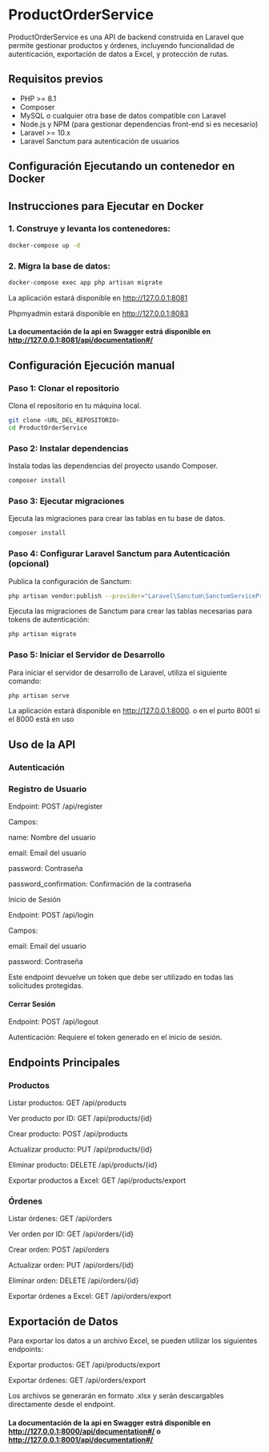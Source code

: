 # ProductOrderService

ProductOrderService es una API de backend construida en Laravel que permite gestionar productos y órdenes, incluyendo funcionalidad de autenticación, exportación de datos a Excel, y protección de rutas.

## Requisitos previos

-   PHP >= 8.1
-   Composer
-   MySQL o cualquier otra base de datos compatible con Laravel
-   Node.js y NPM (para gestionar dependencias front-end si es necesario)
-   Laravel >= 10.x
-   Laravel Sanctum para autenticación de usuarios

## Configuración Ejecutando un contenedor en Docker

## Instrucciones para Ejecutar en Docker

### 1. Construye y levanta los contenedores:

```bash
docker-compose up -d
```

### 2. Migra la base de datos:

```bash
docker-compose exec app php artisan migrate
```

La aplicación estará disponible en http://127.0.0.1:8081

Phpmyadmin estará disponible en http://127.0.0.1:8083

#### La documentación de la api en Swagger estrá disponible en http://127.0.0.1:8081/api/documentation#/

## Configuración Ejecución manual

### Paso 1: Clonar el repositorio

Clona el repositorio en tu máquina local.

```bash
git clone <URL_DEL_REPOSITORIO>
cd ProductOrderService
```

### Paso 2: Instalar dependencias

Instala todas las dependencias del proyecto usando Composer.

```bash
composer install
```

### Paso 3: Ejecutar migraciones

Ejecuta las migraciones para crear las tablas en tu base de datos.

```bash
composer install
```

### Paso 4: Configurar Laravel Sanctum para Autenticación (opcional)

Publica la configuración de Sanctum:

```bash
php artisan vendor:publish --provider="Laravel\Sanctum\SanctumServiceProvider"
```

Ejecuta las migraciones de Sanctum para crear las tablas necesarias para tokens de autenticación:

```bash
php artisan migrate
```

### Paso 5: Iniciar el Servidor de Desarrollo

Para iniciar el servidor de desarrollo de Laravel, utiliza el siguiente comando:

```bash
php artisan serve
```

La aplicación estará disponible en http://127.0.0.1:8000. o en el purto 8001 si el 8000 está en uso

## Uso de la API

### Autenticación

### Registro de Usuario

Endpoint: POST /api/register

Campos:

name: Nombre del usuario

email: Email del usuario

password: Contraseña

password_confirmation: Confirmación de la contraseña

Inicio de Sesión

Endpoint: POST /api/login

Campos:

email: Email del usuario

password: Contraseña

Este endpoint devuelve un token que debe ser utilizado en todas las solicitudes protegidas.

#### Cerrar Sesión

Endpoint: POST /api/logout

Autenticación: Requiere el token generado en el inicio de sesión.

## Endpoints Principales

### Productos

Listar productos: GET /api/products

Ver producto por ID: GET /api/products/{id}

Crear producto: POST /api/products

Actualizar producto: PUT /api/products/{id}

Eliminar producto: DELETE /api/products/{id}

Exportar productos a Excel: GET /api/products/export

### Órdenes

Listar órdenes: GET /api/orders

Ver orden por ID: GET /api/orders/{id}

Crear orden: POST /api/orders

Actualizar orden: PUT /api/orders/{id}

Eliminar orden: DELETE /api/orders/{id}

Exportar órdenes a Excel: GET /api/orders/export

## Exportación de Datos

Para exportar los datos a un archivo Excel, se pueden utilizar los siguientes endpoints:

Exportar productos: GET /api/products/export

Exportar órdenes: GET /api/orders/export

Los archivos se generarán en formato .xlsx y serán descargables directamente desde el endpoint.

#### La documentación de la api en Swagger estrá disponible en http://127.0.0.1:8000/api/documentation#/ o http://127.0.0.1:8001/api/documentation#/
